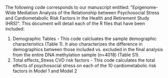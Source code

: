 The following code corresponds to our manuscript entitled: "Epigenome-Wide Mediation Analysis of the Relationship between Psychosocial Stress and Cardiometabolic Risk Factors in the Health and Retirement Study (HRS)". 
This document will detail each of the R files that have been included: 
1) Demographic Tables - This code calcluates the sample demographic characteristics (Table 1). It also characterizes the difference in demographics between those included vs. excluded in the final analysis from the entire DNA methylation sample (n=4018) (Table S1). 
2) Total effects_Stress CVD risk factors - This code calculates the total effects of psychosocial stress on each of the 10 cardiometabolic risk factors in Model 1 and Model 2
